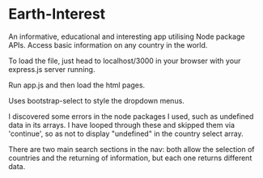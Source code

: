# Earth-Interest
An informative, educational and interesting app utilising Node package APIs. Access basic information on any country in the world.

To load the file, just head to localhost/3000 in your browser with your express.js server running.

Run app.js and then load the html pages.

Uses bootstrap-select to style the dropdown menus.

I discovered some errors in the node packages I used, such as undefined data in its arrays. 
I have looped through these and skipped them via 'continue', so as not to display "undefined" in the country select array.

There are two main search sections in the nav: both allow the selection of countries and the returning of information, but each one returns different data.

